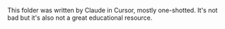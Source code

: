 This folder was written by Claude in Cursor, mostly one-shotted. It's not bad but it's also not a great educational resource.